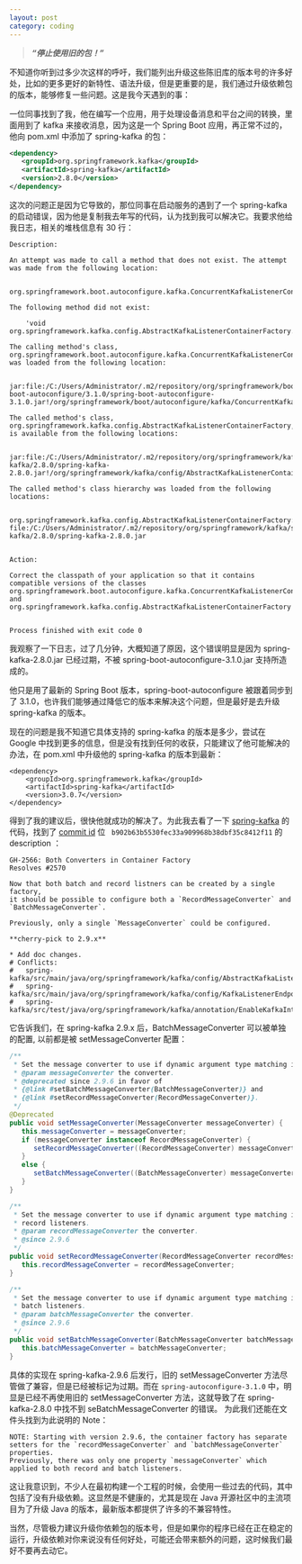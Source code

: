 ```yaml
---
layout: post
category: coding
---
```

> ***“停止使用旧的包！”***

不知道你听到过多少次这样的呼吁，我们能列出升级这些陈旧库的版本号的许多好处，比如的更多更好的新特性、语法升级，但是更重要的是，我们通过升级依赖包的版本，能够修复一些问题。这是我今天遇到的事：

一位同事找到了我，他在编写一个应用，用于处理设备消息和平台之间的转换，里面用到了 kafka 来接收消息，因为这是一个 Spring Boot 应用，再正常不过的，他向 pom.xml 中添加了 spring-kafka 的包：

```xml
<dependency>
   <groupId>org.springframework.kafka</groupId>
   <artifactId>spring-kafka</artifactId>
   <version>2.8.0</version>
</dependency>
```

这次的问题正是因为它导致的，那位同事在启动服务的遇到了一个 spring-kafka 的启动错误，因为他是复制我去年写的代码，认为找到我可以解决它。我要求他给我日志，相关的堆栈信息有 30 行：

```log
Description:

An attempt was made to call a method that does not exist. The attempt was made from the following location:

    org.springframework.boot.autoconfigure.kafka.ConcurrentKafkaListenerContainerFactoryConfigurer.configureListenerFactory(ConcurrentKafkaListenerContainerFactoryConfigurer.java:178)

The following method did not exist:

    'void org.springframework.kafka.config.AbstractKafkaListenerContainerFactory.setBatchMessageConverter(org.springframework.kafka.support.converter.BatchMessageConverter)'

The calling method's class, org.springframework.boot.autoconfigure.kafka.ConcurrentKafkaListenerContainerFactoryConfigurer, was loaded from the following location:

    jar:file:/C:/Users/Administrator/.m2/repository/org/springframework/boot/spring-boot-autoconfigure/3.1.0/spring-boot-autoconfigure-3.1.0.jar!/org/springframework/boot/autoconfigure/kafka/ConcurrentKafkaListenerContainerFactoryConfigurer.class

The called method's class, org.springframework.kafka.config.AbstractKafkaListenerContainerFactory, is available from the following locations:

    jar:file:/C:/Users/Administrator/.m2/repository/org/springframework/kafka/spring-kafka/2.8.0/spring-kafka-2.8.0.jar!/org/springframework/kafka/config/AbstractKafkaListenerContainerFactory.class

The called method's class hierarchy was loaded from the following locations:

    org.springframework.kafka.config.AbstractKafkaListenerContainerFactory: file:/C:/Users/Administrator/.m2/repository/org/springframework/kafka/spring-kafka/2.8.0/spring-kafka-2.8.0.jar


Action:

Correct the classpath of your application so that it contains compatible versions of the classes org.springframework.boot.autoconfigure.kafka.ConcurrentKafkaListenerContainerFactoryConfigurer and org.springframework.kafka.config.AbstractKafkaListenerContainerFactory


Process finished with exit code 0
```


我观察了一下日志，过了几分钟，大概知道了原因，这个错误明显是因为  spring-kafka-2.8.0.jar 已经过期，不被 spring-boot-autoconfigure-3.1.0.jar 支持所造成的。

他只是用了最新的 Spring Boot 版本，spring-boot-autoconfigure 被跟着同步到了 3.1.0，也许我们能够通过降低它的版本来解决这个问题，但是最好是去升级 spring-kafka 的版本。

现在的问题是我不知道它具体支持的 spring-kafka 的版本是多少，尝试在 Google 中找到更多的信息，但是没有找到任何的收获，只能建议了他可能解决的办法，在 pom.xml 中升级他的 spring-kafka 的版本到最新：

```
<dependency>
    <groupId>org.springframework.kafka</groupId>
    <artifactId>spring-kafka</artifactId>
    <version>3.0.7</version>
</dependency>
```

得到了我的建议后，很快他就成功的解决了。为此我去看了一下 [spring-kafka](https://github.com/spring-projects/spring-kafka) 的代码，找到了 [commit id](https://github.com/spring-projects/spring-kafka/commit/b902b63b5530fec33a909968b38dbf35c8412f11) 位 ` b902b63b5530fec33a909968b38dbf35c8412f11` 的 description ：

```
GH-2566: Both Converters in Container Factory
Resolves #2570

Now that both batch and record listners can be created by a single factory,
it should be possible to configure both a `RecordMessageConverter` and
`BatchMessageConverter`.

Previously, only a single `MessageConverter` could be configured.

**cherry-pick to 2.9.x**

* Add doc changes.
# Conflicts:
#	spring-kafka/src/main/java/org/springframework/kafka/config/AbstractKafkaListenerContainerFactory.java
#	spring-kafka/src/main/java/org/springframework/kafka/config/KafkaListenerEndpoint.java
#	spring-kafka/src/test/java/org/springframework/kafka/annotation/EnableKafkaIntegrationTests.java
```

它告诉我们，在 spring-kafka 2.9.x 后，BatchMessageConverter 可以被单独的配置, 以前都是被 setMessageConverter 配置：

```java
/**
 * Set the message converter to use if dynamic argument type matching is needed.
 * @param messageConverter the converter.
 * @deprecated since 2.9.6 in favor of
 * {@link #setBatchMessageConverter(BatchMessageConverter)} and
 * {@link #setRecordMessageConverter(RecordMessageConverter)}.
 */
@Deprecated
public void setMessageConverter(MessageConverter messageConverter) {
   this.messageConverter = messageConverter;
   if (messageConverter instanceof RecordMessageConverter) {
      setRecordMessageConverter((RecordMessageConverter) messageConverter);
   }
   else {
      setBatchMessageConverter((BatchMessageConverter) messageConverter);
   }
}

/**
 * Set the message converter to use if dynamic argument type matching is needed for
 * record listeners.
 * @param recordMessageConverter the converter.
 * @since 2.9.6
 */
public void setRecordMessageConverter(RecordMessageConverter recordMessageConverter) {
   this.recordMessageConverter = recordMessageConverter;
}

/**
 * Set the message converter to use if dynamic argument type matching is needed for
 * batch listeners.
 * @param batchMessageConverter the converter.
 * @since 2.9.6
 */
public void setBatchMessageConverter(BatchMessageConverter batchMessageConverter) {
   this.batchMessageConverter = batchMessageConverter;
}

```

具体的实现在 spring-kafka-2.9.6 后发行，旧的 setMessageConverter 方法尽管做了兼容，但是已经被标记为过期。而在 `spring-autoconfigure-3.1.0` 中，明显是已经不再使用旧的 setMessageConverter 方法，这就导致了在 spring-kafka-2.8.0 中找不到 seBatchMessageConverter 的错误。 为此我们还能在文件头找到为此说明的 Note：

```text
NOTE: Starting with version 2.9.6, the container factory has separate setters for the `recordMessageConverter` and `batchMessageConverter` properties.
Previously, there was only one property `messageConverter` which applied to both record and batch listeners.
```

这让我意识到，不少人在最初构建一个工程的时候，会使用一些过去的代码，其中包括了没有升级依赖。这显然是不健康的，尤其是现在 Java 开源社区中的主流项目为了升级 Java 的版本，最新版本都提供了许多的不兼容特性。


当然，尽管极力建议升级你依赖包的版本号，但是如果你的程序已经在正在稳定的运行，升级依赖对你来说没有任何好处，可能还会带来额外的问题，这时候我们最好不要再去动它。